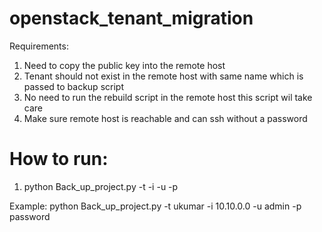 # openstack_tenant_migration
Requirements:
1. Need to copy the public key into the remote host
2. Tenant should not exist in the remote host with same name which is passed to backup script
3. No need to run the rebuild script in the remote host this script wil take care
4. Make sure remote host is reachable and can ssh without a  password

# How to run:
1.  python Back_up_project.py -t <tenant name> -i <remote undercloud ip> -u <username> -p <password>

Example: python Back_up_project.py -t ukumar -i 10.10.0.0 -u admin -p password
